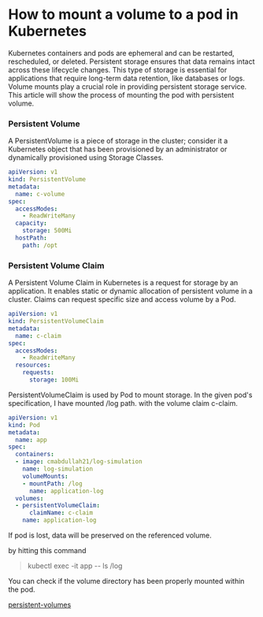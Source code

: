 # How to mount a volume to a pod in Kubernetes

Kubernetes containers and pods are ephemeral and can be restarted, rescheduled, or deleted.
Persistent storage ensures that data remains intact across these lifecycle changes.
This type of storage is essential for applications that require long-term data retention, like databases or logs.
Volume mounts play a crucial role in providing persistent storage service.
This article will show the process of mounting the pod with persistent volume.

### Persistent Volume

A PersistentVolume is a piece of storage in the cluster; consider it a Kubernetes object that has been provisioned by
an administrator or dynamically provisioned using Storage Classes.

```yaml
apiVersion: v1
kind: PersistentVolume
metadata:
  name: c-volume
spec:
  accessModes:
    - ReadWriteMany
  capacity:
    storage: 500Mi
  hostPath:
    path: /opt
```
### Persistent Volume Claim

A Persistent Volume Claim in Kubernetes is a request for storage by an application.
It enables static or dynamic allocation of persistent volume in a cluster.
Claims can request specific size and access volume by a Pod.

```yaml
apiVersion: v1
kind: PersistentVolumeClaim
metadata:
  name: c-claim
spec:
  accessModes:
    - ReadWriteMany
  resources:
    requests:
      storage: 100Mi
```

PersistentVolumeClaim is used by Pod to mount storage. In the given pod's specification, I have mounted /log path.
with the volume claim c-claim.

```yaml
apiVersion: v1
kind: Pod
metadata:
  name: app
spec:
  containers:
  - image: cmabdullah21/log-simulation
    name: log-simulation
    volumeMounts:
    - mountPath: /log
      name: application-log
  volumes:
  - persistentVolumeClaim:
      claimName: c-claim
    name: application-log
```

If pod is lost, data will be preserved on the referenced volume.

by hitting this command
> kubectl exec -it app -- ls /log

You can check if the volume directory has been properly mounted within the pod.


[persistent-volumes](https://kubernetes.io/docs/concepts/storage/persistent-volumes/)

